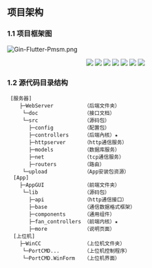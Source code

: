 ## 项目架构

### 1.1 项目框架图

![Gin-Flutter-Pmsm.png](https://i.loli.net/2021/09/18/vJnr241HQMTZoAy.png)

<div align=center>
<img src="https://img.shields.io/badge/VS Code-blue"/>
<img src="https://img.shields.io/badge/golang-1.16.5-blue"/>
<img src="https://img.shields.io/badge/gin-1.7.2-lightBlue"/>
<img src="https://img.shields.io/badge/flutter-2.0.5-brightgreen"/>
<img src="https://img.shields.io/badge/.NET-5-lightgreen"/>
<img src="https://img.shields.io/badge/mysql-8.0.26-lightgreen"/>
<img src="https://img.shields.io/badge/xorm-0.7.9-red"/>
</div>



### 1.2 源代码目录结构

```
 [服务器]
    ├─WebServer          （后端文件夹）
     └─doc               （接口文档）
     └─src 	             （源码包）
       ├─config          （配置包）
       ├─controllers  	 （后端內核）★
       ├─httpserver      （http通信服务）
       ├─models          （数据库服务）
       ├─net             （tcp通信服务）
       ├─routers         （路由）
     └─upload 	         （App安装包资源）
  [App]
    ├─AppGUI             （前端文件夹）
     └─lib               （源码包）
       ├─api             （http通信接口）
       ├─base            （通信数据格式框架）
       ├─components      （通用组件）
       ├─fan_controllers （前端内核）★
       ├─more            （说明页面）
  [上位机]
    ├─WinCC              （上位机文件夹）
     └─PortCMD...        （上位机控制程序）
     └─PortCMD.WinForm   （上位机界面）
```

